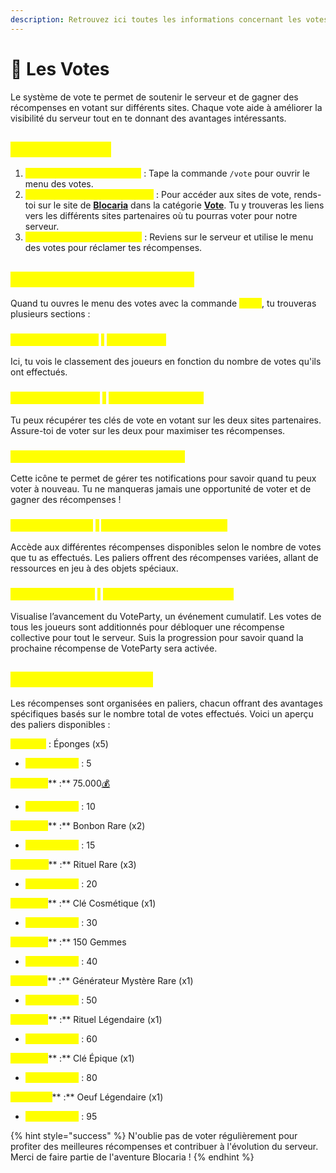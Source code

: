 ```yaml
---
description: Retrouvez ici toutes les informations concernant les votes
---
```


# 📨 Les Votes

Le système de vote te permet de soutenir le serveur et de gagner des récompenses en votant sur différents sites. Chaque vote aide à améliorer la visibilité du serveur tout en te donnant des avantages intéressants.

## <mark style="color:yellow;">Comment Voter</mark>

1. <mark style="color:yellow;">**Accède au Menu des Votes**</mark> : Tape la commande `/vote` pour ouvrir le menu des votes.
2. <mark style="color:yellow;">**Voter sur les Sites Partenaires**</mark> : Pour accéder aux sites de vote, rends-toi sur le site de [**Blocaria**](https://blocaria.fr/vote) dans la catégorie [**Vote**](https://blocaria.fr/vote). Tu y trouveras les liens vers les différents sites partenaires où tu pourras voter pour notre serveur.
3. <mark style="color:yellow;">**Réclame Tes Récompenses**</mark> : Reviens sur le serveur et utilise le menu des votes pour réclamer tes récompenses.

## <mark style="color:yellow;">Interface du Menu des Votes</mark>

Quand tu ouvres le menu des votes avec la commande <mark style="color:yellow;">**`/vote`**</mark>, tu trouveras plusieurs sections :&#x20;

### <mark style="color:yellow;">E</mark><mark style="color:yellow;">**n Haut à Gauche**</mark> <mark style="color:yellow;"></mark><mark style="color:yellow;">:</mark> <mark style="color:yellow;"></mark><mark style="color:yellow;">**Classement**</mark>

Ici, tu vois le classement des joueurs en fonction du nombre de votes qu'ils ont effectués.

### <mark style="color:yellow;">E</mark><mark style="color:yellow;">**n Haut au Centre**</mark> <mark style="color:yellow;"></mark><mark style="color:yellow;">:</mark> <mark style="color:yellow;"></mark><mark style="color:yellow;">**Récompenses Clés**</mark>

Tu peux récupérer tes clés de vote en votant sur les deux sites partenaires. Assure-toi de voter sur les deux pour maximiser tes récompenses.

### <mark style="color:yellow;">À Droite : Gestion des Notifications</mark>

Cette icône te permet de gérer tes notifications pour savoir quand tu peux voter à nouveau. Tu ne manqueras jamais une opportunité de voter et de gagner des récompenses !

### <mark style="color:yellow;">E</mark><mark style="color:yellow;">**n Bas à Gauche**</mark> <mark style="color:yellow;"></mark><mark style="color:yellow;">:</mark> <mark style="color:yellow;"></mark><mark style="color:yellow;">**Menu des Paliers de Vote**</mark>

Accède aux différentes récompenses disponibles selon le nombre de votes que tu as effectués. Les paliers offrent des récompenses variées, allant de ressources en jeu à des objets spéciaux.

### <mark style="color:yellow;">E</mark><mark style="color:yellow;">**n Bas au Centre**</mark> <mark style="color:yellow;"></mark><mark style="color:yellow;">:</mark> <mark style="color:yellow;"></mark><mark style="color:yellow;">**Avancement du VoteParty**</mark>

Visualise l’avancement du VoteParty, un événement cumulatif. Les votes de tous les joueurs sont additionnés pour débloquer une récompense collective pour tout le serveur. Suis la progression pour savoir quand la prochaine récompense de VoteParty sera activée.

## <mark style="color:yellow;">Récompenses de Vote</mark>

Les récompenses sont organisées en paliers, chacun offrant des avantages spécifiques basés sur le nombre total de votes effectués. Voici un aperçu des paliers disponibles :

<mark style="color:yellow;">**Palier #1**</mark> : Éponges (x5)

* <mark style="color:yellow;">**Votes requis**</mark> : 5

<mark style="color:yellow;">**Palier #2**</mark>** :** 75.000[💰](https://emojipedia.org/money-bag)

* <mark style="color:yellow;">**Votes requis**</mark> : 10

<mark style="color:yellow;">**Palier #3**</mark>** :** Bonbon Rare (x2)

* <mark style="color:yellow;">**Votes requis**</mark> : 15

<mark style="color:yellow;">**Palier #4**</mark>** :** Rituel Rare (x3)

* <mark style="color:yellow;">**Votes requis**</mark> : 20

<mark style="color:yellow;">**Palier #5**</mark>** :** Clé Cosmétique (x1)

* <mark style="color:yellow;">**Votes requis**</mark> : 30

<mark style="color:yellow;">**Palier #6**</mark>** :** 150 Gemmes

* <mark style="color:yellow;">**Votes requis**</mark> : 40

<mark style="color:yellow;">**Palier #7**</mark>** :** Générateur Mystère Rare (x1)

* <mark style="color:yellow;">**Votes requis**</mark> : 50

<mark style="color:yellow;">**Palier #8**</mark>** :** Rituel Légendaire (x1)

* <mark style="color:yellow;">**Votes requis**</mark> : 60

<mark style="color:yellow;">**Palier #9**</mark>** :** Clé Épique (x1)

* <mark style="color:yellow;">**Votes requis**</mark> : 80

<mark style="color:yellow;">**Palier #10**</mark>** :** Oeuf Légendaire (x1)

* <mark style="color:yellow;">**Votes requis**</mark> : 95

{% hint style="success" %}
N'oublie pas de voter régulièrement pour profiter des meilleures récompenses et contribuer à l'évolution du serveur. Merci de faire partie de l'aventure Blocaria !
{% endhint %}
